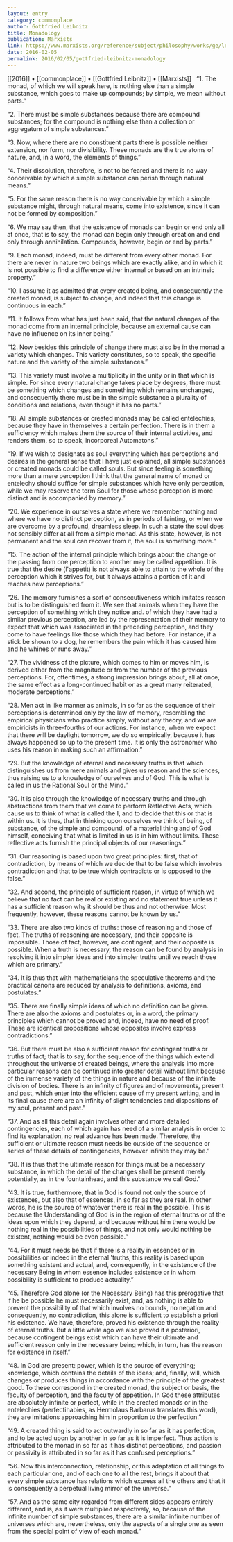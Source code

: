 ```yaml
---
layout: entry
category: commonplace
author: Gottfried Leibnitz
title: Monadology
publication: Marxists
link: https://www.marxists.org/reference/subject/philosophy/works/ge/leibniz.htm
date: 2016-02-05
permalink: 2016/02/05/gottfried-leibnitz-monadology
---
```


[[2016]] • [[commonplace]] • [[Gottfried Leibnitz]] • [[Marxists]]
 
“1. The monad, of which we will speak here, is nothing else than a simple substance, which goes to make up compounds; by simple, we mean without parts.”


“2. There must be simple substances because there are compound substances; for the compound is nothing else than a collection or aggregatum of simple substances.”


“3. Now, where there are no constituent parts there is possible neither extension, nor form, nor divisibility. These monads are the true atoms of nature, and, in a word, the elements of things.”


“4. Their dissolution, therefore, is not to be feared and there is no way conceivable by which a simple substance can perish through natural means.”


“5. For the same reason there is no way conceivable by which a simple substance might, through natural means, come into existence, since it can not be formed by composition.”


“6. We may say then, that the existence of monads can begin or end only all at once, that is to say, the monad can begin only through creation and end only through annihilation. Compounds, however, begin or end by parts.”


“9. Each monad, indeed, must be different from every other monad. For there are never in nature two beings which are exactly alike, and in which it is not possible to find a difference either internal or based on an intrinsic property.”


“10. I assume it as admitted that every created being, and consequently the created monad, is subject to change, and indeed that this change is continuous in each.”


“11. It follows from what has just been said, that the natural changes of the monad come from an internal principle, because an external cause can have no influence on its inner being.”


“12. Now besides this principle of change there must also be in the monad a variety which changes. This variety constitutes, so to speak, the specific nature and the variety of the simple substances.”


“13. This variety must involve a multiplicity in the unity or in that which is simple. For since every natural change takes place by degrees, there must be something which changes and something which remains unchanged, and consequently there must be in the simple substance a plurality of conditions and relations, even though it has no parts.”


“18. All simple substances or created monads may be called entelechies, because they have in themselves a certain perfection. There is in them a sufficiency which makes them the source of their internal activities, and renders them, so to speak, incorporeal Automatons.”


“19. If we wish to designate as soul everything which has perceptions and desires in the general sense that I have just explained, all simple substances or created monads could be called souls. But since feeling is something more than a mere perception I think that the general name of monad or entelechy should suffice for simple substances which have only perception, while we may reserve the term Soul for those whose perception is more distinct and is accompanied by memory.”


“20. We experience in ourselves a state where we remember nothing and where we have no distinct perception, as in periods of fainting, or when we are overcome by a profound, dreamless sleep. In such a state the soul does not sensibly differ at all from a simple monad. As this state, however, is not permanent and the soul can recover from it, the soul is something more.”


“15. The action of the internal principle which brings about the change or the passing from one perception to another may be called appetition. It is true that the desire (l'appetit) is not always able to attain to the whole of the perception which it strives for, but it always attains a portion of it and reaches new perceptions.”


“26. The memory furnishes a sort of consecutiveness which imitates reason but is to be distinguished from it. We see that animals when they have the perception of something which they notice and. of which they have had a similar previous perception, are led by the representation of their memory to expect that which was associated in the preceding perception, and they come to have feelings like those which they had before. For instance, if a stick be shown to a dog, he remembers the pain which it has caused him and he whines or runs away.”


“27. The vividness of the picture, which comes to him or moves him, is derived either from the magnitude or from the number of the previous perceptions. For, oftentimes, a strong impression brings about, all at once, the same effect as a long-continued habit or as a great many reiterated, moderate perceptions.”


“28. Men act in like manner as animals, in so far as the sequence of their perceptions is determined only by the law of memory, resembling the empirical physicians who practice simply, without any theory, and we are empiricists in three-fourths of our actions. For instance, when we expect that there will be daylight tomorrow, we do so empirically, because it has always happened so up to the present time. It is only the astronomer who uses his reason in making such an affirmation.”


“29. But the knowledge of eternal and necessary truths is that which distinguishes us from mere animals and gives us reason and the sciences, thus raising us to a knowledge of ourselves and of God. This is what is called in us the Rational Soul or the Mind.”


“30. It is also through the knowledge of necessary truths and through abstractions from them that we come to perform Reflective Acts, which cause us to think of what is called the I, and to decide that this or that is within us. it is thus, that in thinking upon ourselves we think of being, of substance, of the simple and compound, of a material thing and of God himself, conceiving that what is limited in us is in him without limits. These reflective acts furnish the principal objects of our reasonings.”


“31. Our reasoning is based upon two great principles: first, that of contradiction, by means of which we decide that to be false which involves contradiction and that to be true which contradicts or is opposed to the false.”


“32. And second, the principle of sufficient reason, in virtue of which we believe that no fact can be real or existing and no statement true unless it has a sufficient reason why it should be thus and not otherwise. Most frequently, however, these reasons cannot be known by us.”


“33. There are also two kinds of truths: those of reasoning and those of fact. The truths of reasoning are necessary, and their opposite is impossible. Those of fact, however, are contingent, and their opposite is possible. When a truth is necessary, the reason can be found by analysis in resolving it into simpler ideas and into simpler truths until we reach those which are primary.”


“34. It is thus that with mathematicians the speculative theorems and the practical canons are reduced by analysis to definitions, axioms, and postulates.”


“35. There are finally simple ideas of which no definition can be given. There are also the axioms and postulates or, in a word, the primary principles which cannot be proved and, indeed, have no need of proof. These are identical propositions whose opposites involve express contradictions.”


“36. But there must be also a sufficient reason for contingent truths or truths of fact; that is to say, for the sequence of the things which extend throughout the universe of created beings, where the analysis into more particular reasons can be continued into greater detail without limit because of the immense variety of the things in nature and because of the infinite division of bodies. There is an infinity of figures and of movements, present and past, which enter into the efficient cause of my present writing, and in its final cause there are an infinity of slight tendencies and dispositions of my soul, present and past.”


“37. And as all this detail again involves other and more detailed contingencies, each of which again has need of a similar analysis in order to find its explanation, no real advance has been made. Therefore, the sufficient or ultimate reason must needs be outside of the sequence or series of these details of contingencies, however infinite they may be.”


“38. It is thus that the ultimate reason for things must be a necessary substance, in which the detail of the changes shall be present merely potentially, as in the fountainhead, and this substance we call God.”


“43. It is true, furthermore, that in God is found not only the source of existences, but also that of essences, in so far as they are real. In other words, he is the source of whatever there is real in the possible. This is because the Understanding of God is in the region of eternal truths or of the ideas upon which they depend, and because without him there would be nothing real in the possibilities of things, and not only would nothing be existent, nothing would be even possible.”


“44. For it must needs be that if there is a reality in essences or in possibilities or indeed in the eternal 'truths, this reality is based upon something existent and actual, and, consequently, in the existence of the necessary Being in whom essence includes existence or in whom possibility is sufficient to produce actuality.”


“45. Therefore God alone (or the Necessary Being) has this prerogative that if he be possible he must necessarily exist, and, as nothing is able to prevent the possibility of that which involves no bounds, no negation and consequently, no contradiction, this alone is sufficient to establish a priori his existence. We have, therefore, proved his existence through the reality of eternal truths. But a little while ago we also proved it a posteriori, because contingent beings exist which can have their ultimate and sufficient reason only in the necessary being which, in turn, has the reason for existence in itself.”


“48. In God are present: power, which is the source of everything; knowledge, which contains the details of the ideas; and, finally, will, which changes or produces things in accordance with the principle of the greatest good. To these correspond in the created monad, the subject or basis, the faculty of perception, and the faculty of appetition. In God these attributes are absolutely infinite or perfect, while in the created monads or in the entelechies (perfectihabies, as Hermolaus Barbarus translates this word), they are imitations approaching him in proportion to the perfection.”


“49. A created thing is said to act outwardly in so far as it has perfection, and to be acted upon by another in so far as it is imperfect. Thus action is attributed to the monad in so far as it has distinct perceptions, and passion or passivity is attributed in so far as it has confused perceptions.”


“56. Now this interconnection, relationship, or this adaptation of all things to each particular one, and of each one to all the rest, brings it about that every simple substance has relations which express all the others and that it is consequently a perpetual living mirror of the universe.”


“57. And as the same city regarded from different sides appears entirely different, and is, as it were multiplied respectively, so, because of the infinite number of simple substances, there are a similar infinite number of universes which are, nevertheless, only the aspects of a single one as seen from the special point of view of each monad.”

